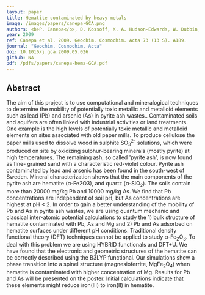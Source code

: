 ```yaml
---
layout: paper
title: Hematite contaminated by heavy metals
image: /images/papers/canepa-GCA.png
authors: <b>P. Canepa</b>, D. Kossoff, K. A. Hudson-Edwards, W. Dubbin, M. Alfredsson.
year: 2009
ref: Canepa et al. 2009. Geochim. Cosmochim. Acta 73 (13 S). A189.
journal: "Geochim. Cosmochim. Acta"
doi: 10.1016/j.gca.2009.05.026
github: NA
pdf: /pdfs/papers/canepa-hema-GCA.pdf
---
```


## Abstract

The aim of this project is to use computational and mineralogical techniques to determine the mobility of potentially toxic metallic and metalloid elements such as lead (Pb) and arsenic (As) in pyrite ash wastes..
Contaminated soils and aquifers are often linked with industrial activities or land treatments. One example is the high levels of potentially toxic metallic and metalloid elements on sites associated with old paper mills. To produce cellulose the paper mills used to dissolve wood in sulphite SO<sub>3</sub><sup>2-</sup> solutions, which were produced on site by oxidizing sulphur-bearing minerals (mostly pyrite) at high temperatures. The remaining ash, so called 'pyrite ash', is now found as fine- grained sand with a characteristic red-violet colour.
Pyrite ash contaminated by lead and arsenic has been found in the south-west of Sweden. Mineral characterization shows that the main components of the pyrite ash are hematite (α-Fe2O3), and quartz (&alpha;-SiO<sub>2</sub>). The soils contain more than 20000 mg/kg Pb and 10000 mg/kg As. We find that Pb concentrations are independent of soil pH, but As concentrations are highest at pH < 2.
In order to gain a better understanding of the mobility of Pb and As in pyrite ash wastes, we are using quantum mechanic and classical inter-atomic potential calculations to study the 1) bulk structure of hematite contaminated with Pb, As and Mg and 2) Pb and As adsorbed on hematite surfaces under different pH conditions.
Traditional density functional theory (DFT) techniques cannot be applied to study &alpha;-Fe<sub>2</sub>O<sub>3</sub>. To deal with this problem we are using HYBRID functionals and DFT+U. We have found that the electronic and geometric structures of the hematite can be correctly described using the B3LYP functional. Our simulations show a phase transition into a spinel structure (magnesioferrite, MgFe<sub>2</sub>O<sub>4</sub>) when hematite is contaminated with higher concentration of Mg. Results for Pb and As will be presented on the poster. Initial calculations indicate that these elements might reduce iron(III) to iron(II) in hematite.